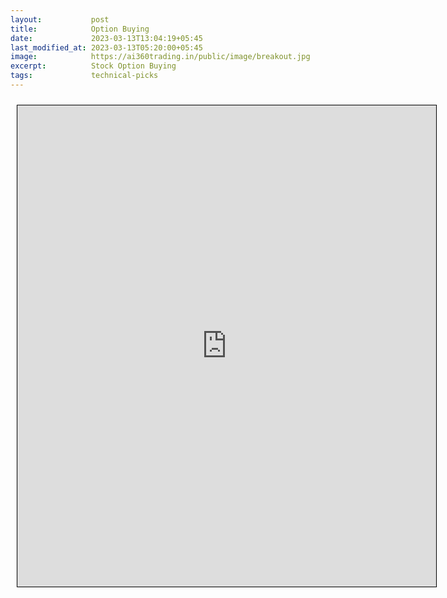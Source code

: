 ```yaml
---
layout:           post
title:            Option Buying
date:             2023-03-13T13:04:19+05:45
last_modified_at: 2023-03-13T05:20:00+05:45
image:            https://ai360trading.in/public/image/breakout.jpg
excerpt:          Stock Option Buying
tags:             technical-picks
---
```



<iframe src="https://docs.google.com/spreadsheets/d/e/2PACX-1vSfHg3JFr_HCemV-Jtk9WhdOaqkECDJhH1bUX2LBegFLlBiH_tXdXW6AFuSUgPRc-heK7fnKRSxN0HO/pubhtml?gid=0&single=true&amp;widget=true&amp;headers=false" scrolling="yes" style="border: 1px solid black; position: relative; margin-left: 10px; margin-top: 10px; width: 670px; height: 770px; ">
</iframe>
